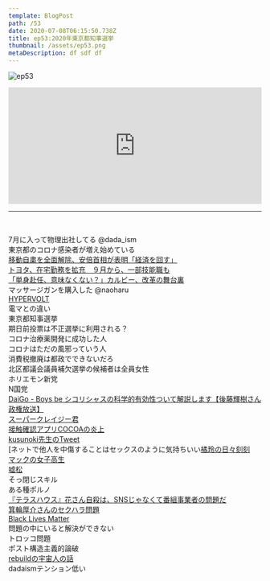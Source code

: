 ```yaml
---  
template: BlogPost  
path: /53
date: 2020-07-08T06:15:50.738Z  
title: ep53:2020年東京都知事選挙
thumbnail: /assets/ep53.png
metaDescription: df sdf df  
---  
```

![ep53](/assets/ep53.png)  

<iframe src="https://open.spotify.com/embed/episode/3JIGCQBCJTOOtVzS77wrv0" width="100%" height="232" frameBorder="0" allowfullscreen="" allow="autoplay; clipboard-write; encrypted-media; fullscreen; picture-in-picture"></iframe>

***
  
</br>

7月に入って物理出社してる @dada_ism  
東京都のコロナ感染者が増え始めている  
[移動自粛を全面解除、安倍首相が表明「経済を回す」](http://asahi.com/articles/ASN6L74D5N6LUTFK017.html)  
[トヨタ、在宅勤務を拡充　９月から、一部技能職も](https://www.jiji.com/jc/article?k=2020070200876&g=eco)  
[「単身赴任、意味なくない？」カルビー、改革の舞台裏](http://asahi.com/articles/ASN72722PN72ULFA00S.html)  
マッサージガンを購入した @naoharu  
[HYPERVOLT](https://hyperice.jp/products/hypervolt)  
電マとの違い  
東京都知事選挙  
期日前投票は不正選挙に利用される？  
コロナ治療薬開発に成功した人  
コロナはただの風邪っていう人  
消費税撤廃は都政でできないだろ  
北区都議会議員補欠選挙の候補者は全員女性  
ホリエモン新党  
N国党  
[DaiGo - Boys be シコリシャスの科学的有効性ついて解説します【後藤輝樹さん政権放送】](https://www.youtube.com/watch?v=5QZDHtJll7o)  
[スーパークレイジー君](https://ja.wikipedia.org/wiki/%E3%82%B9%E3%83%BC%E3%83%91%E3%83%BC%E3%82%AF%E3%83%AC%E3%82%A4%E3%82%B8%E3%83%BC%E5%90%9B)  
[接触確認アプリCOCOAの炎上](https://togetter.com/li/1547376)  
[kusunoki先生のTweet](https://twitter.com/masanork/status/1274846070539837440)  
[ネットで他人を中傷することはセックスのように気持ちいい[橘玲の日々刻刻](https://diamond.jp/articles/-/195918)  
[マックの女子高生](https://togetter.com/li/1213684)  
[嘘松](https://dic.nicovideo.jp/a/%E5%98%98%E6%9D%BE#:~:text=%E5%98%98%E6%9D%BE%E3%81%A8%E3%81%AF%E3%80%81Twitter,%E3%81%AE%E3%81%AF%E4%BA%8B%E5%AE%9F%E3%81%A7%E3%81%AF%E3%81%AA%E3%81%84%E3%80%82)  
そっ閉じスキル  
ある種ポルノ  
[『テラスハウス』花さん自殺は、SNSじゃなくて番組事業者の問題だ](https://gendai.ismedia.jp/articles/-/72869)  
[箕輪厚介さんのセクハラ問題](https://news.yahoo.co.jp/articles/22356db0563da5f88902486785e83b49bc3f66bf)  
[Black Lives Matter](https://ja.wikipedia.org/wiki/%E3%83%96%E3%83%A9%E3%83%83%E3%82%AF%E3%83%BB%E3%83%A9%E3%82%A4%E3%83%B4%E3%82%BA%E3%83%BB%E3%83%9E%E3%82%BF%E3%83%BC)  
問題の中にいると解決ができない  
トロッコ問題  
ポスト構造主義的論破  
[rebuildの宇宙人の話](https://rebuild.fm/272/)  
dadaismテンション低い  